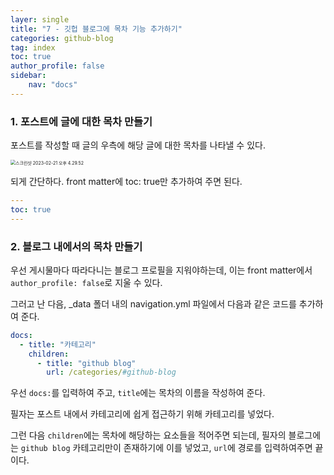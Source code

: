 ```yaml
---
layer: single
title: "7 - 깃헙 블로그에 목차 기능 추가하기"
categories: github-blog
tag: index
toc: true
author_profile: false
sidebar:
    nav: "docs"
---
```


### 1. 포스트에 글에 대한 목차 만들기

포스트를 작성할 때 글의 우측에 해당 글에 대한 목차를 나타낼 수 있다.

<img src="{{site.url}}/images/2023-02-21-index/스크린샷 2023-02-21 오후 4.29.52.png" alt="스크린샷 2023-02-21 오후 4.29.52" style="zoom:50%;" />

되게 간단하다. front matter에 toc: true만 추가하여 주면 된다.

```yaml
---
toc: true
---
```



### 2. 블로그 내에서의 목차 만들기

우선 게시물마다 따라다니는 블로그 프로필을 지워야하는데, 이는 front matter에서 `author_profile: false`로 지울 수 있다.

그러고 난 다음, _data 폴더 내의 navigation.yml 파일에서 다음과 같은 코드를 추가하여 준다.

```yaml
docs:
  - title: "카테고리"
    children:
      - title: "github blog"
        url: /categories/#github-blog
```

우선 `docs:`를 입력하여 주고, `title`에는 목차의 이름을 작성하여 준다.

필자는 포스트 내에서 카테고리에 쉽게 접근하기 위해 카테고리를 넣었다.

그런 다음 `children`에는 목차에 해당하는 요소들을 적어주면 되는데, 필자의 블로그에는 `github blog` 카테고리만이 존재하기에 이를 넣었고, `url`에 경로를 입력하여주면 끝이다.
